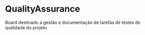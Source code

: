 # QualityAssurance
Board destinado a gestão e documentação de tarefas de testes de qualidade do projeto
